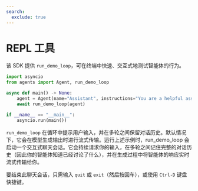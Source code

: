 ```yaml
---
search:
  exclude: true
---
```

# REPL 工具

该 SDK 提供 `run_demo_loop`，可在终端中快速、交互式地测试智能体的行为。

```python
import asyncio
from agents import Agent, run_demo_loop

async def main() -> None:
    agent = Agent(name="Assistant", instructions="You are a helpful assistant.")
    await run_demo_loop(agent)

if __name__ == "__main__":
    asyncio.run(main())
```

`run_demo_loop` 在循环中提示用户输入，并在多轮之间保留对话历史。默认情况下，它会在模型生成输出时进行流式传输。运行上述示例时，run_demo_loop 会启动一个交互式聊天会话。它会持续请求你的输入，在多轮之间记住完整的对话历史（因此你的智能体知道已经讨论了什么），并在生成过程中将智能体的响应实时流式传输给你。

要结束此聊天会话，只需输入 `quit` 或 `exit`（然后按回车），或使用 `Ctrl-D` 键盘快捷键。